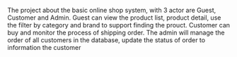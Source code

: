 The project about the basic online shop system, with 3 actor are Guest, Customer and Admin. Guest can view the product list, product detail, use the filter by category and brand to support finding the prouct. Customer can
buy and monitor the process of shipping order. The admin will manage the order of all customers in the database, update the status of order to information the customer

